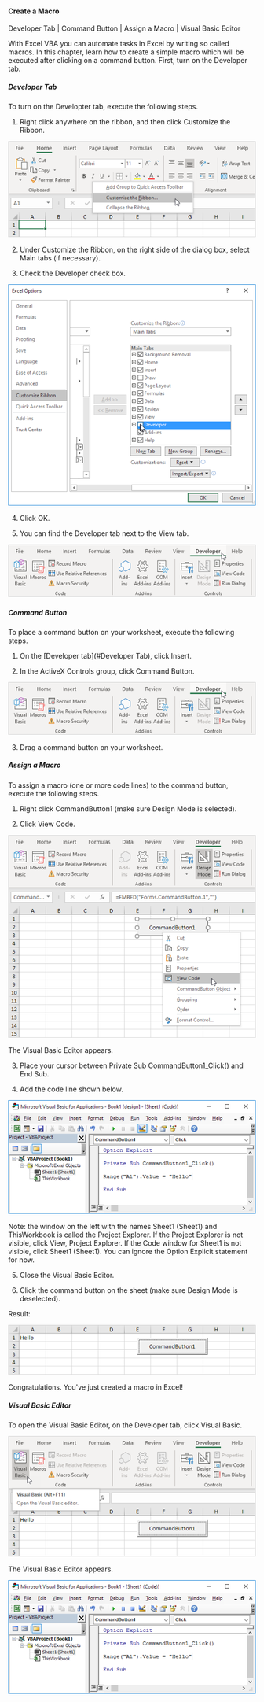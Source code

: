 #### Create a Macro

Developer Tab  |  Command Button  |  Assign a Macro  |  Visual Basic Editor

With Excel VBA you can automate tasks in Excel by writing so called macros. In this chapter, learn how to create a simple macro which will be executed after clicking on a command button. First, turn on the Developer tab.

##### Developer Tab
To turn on the Developter tab, execute the following steps.

1. Right click anywhere on the ribbon, and then click Customize the Ribbon.

![Alt text](/doc/source/images/createAMacro/customize-ribbon.png)

2. Under Customize the Ribbon, on the right side of the dialog box, select Main tabs (if necessary).

3. Check the Developer check box.

![Alt text](/doc/source/images/createAMacro/turn-on-developer-tab.png)

4. Click OK.

5. You can find the Developer tab next to the View tab.

![Alt text](/doc/source/images/createAMacro/developer-tab.png)


##### Command Button
To place a command button on your worksheet, execute the following steps.

1. On the [Developer tab](#Developer Tab), click Insert.

2. In the ActiveX Controls group, click Command Button.

![Alt text](/doc/source/images/createAMacro/developer-tab.png)

3. Drag a command button on your worksheet.

##### Assign a Macro
To assign a macro (one or more code lines) to the command button, execute the following steps.

1. Right click CommandButton1 (make sure Design Mode is selected).

2. Click View Code.

![Alt text](/doc/source/images/createAMacro/view-code.png)

The Visual Basic Editor appears.

3. Place your cursor between Private Sub CommandButton1_Click() and End Sub.

4. Add the code line shown below.

![Alt text](/doc/source/images/createAMacro/add-code-line.png)

Note: the window on the left with the names Sheet1 (Sheet1) and ThisWorkbook is called the Project Explorer. If the Project Explorer is not visible, click View, Project Explorer. If the Code window for Sheet1 is not visible, click Sheet1 (Sheet1). You can ignore the Option Explicit statement for now.

5. Close the Visual Basic Editor.

6. Click the command button on the sheet (make sure Design Mode is deselected).

Result:

![Alt text](/doc/source/images/createAMacro/macro-result.png)

Congratulations. You've just created a macro in Excel!

##### Visual Basic Editor
To open the Visual Basic Editor, on the Developer tab, click Visual Basic.

![Alt text](/doc/source/images/createAMacro/open-visual-basic-editor.png)

The Visual Basic Editor appears.

![Alt text](/doc/source/images/createAMacro/visual-basic-editor.png)
